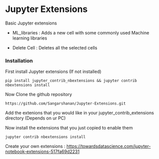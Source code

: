 # Jupyter Extensions

Basic Jupyter extensions 

- ML_libraries : Adds a new cell with some commonly used Machine learning libraries

- Delete Cell : Deletes all the selected cells


### Installation

First install Jupyter extensions (If not installed)
```
pip install jupyter_contrib_nbextensions && jupyter contrib nbextensions install
```
Now Clone the github repository

```
https://github.com/Sangarshanan/Jupyter-Extensions.git
```
Add the extenions that you would like in your jupyter_contrib_extensions directory (Depends on ur PC)

Now install the extensions that you just copied to enable them
```
jupyter contrib nbextensions install 
```

Create your own extensions : https://towardsdatascience.com/jupyter-notebook-extensions-517fa69d2231
